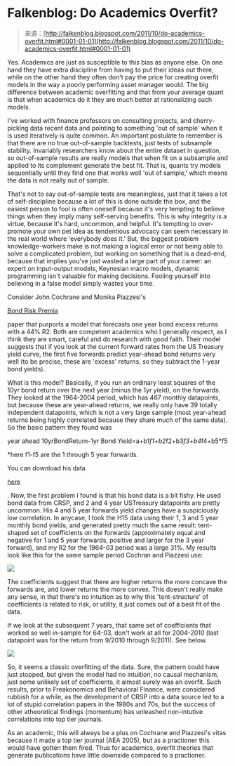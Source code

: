 <!--yml
category: 未分类
date: 2024-05-12 20:42:29
-->

# Falkenblog: Do Academics Overfit?

> 来源：[http://falkenblog.blogspot.com/2011/10/do-academics-overfit.html#0001-01-01](http://falkenblog.blogspot.com/2011/10/do-academics-overfit.html#0001-01-01)

Yes. Academics are just as susceptible to this bias as anyone else. On one hand they have extra discipline from having to put their ideas out there, while on the other hand they often don't pay the price for creating overfit models in the way a poorly performing asset manager would. The big difference between academic overfitting and that from your average quant is that when academics do it they are much better at rationalizing such models.

I've worked with finance professors on consulting projects, and cherry-picking data recent data and pointing to something 'out of sample' when it is used iteratively is quite common. An important postulate to remember is that there are no true out-of-sample backtests, just tests of subsample stability. Invariably researchers know about the entire dataset in question, so out-of-sample results are really models that when fit on a subsample and applied to its complement generate the best fit. That is, quants try models sequentially until they find one that works well 'out of sample,' which means the data is not really out of sample.

That's not to say out-of-sample tests are meaningless, just that it takes a lot of self-discipline because a lot of this is done outside the box, and the easiest person to fool is often oneself because it's very tempting to believe things when they imply many self-serving benefits. This is why integrity is a virtue, because it's hard, uncommon, and helpful. It's tempting to over-promote your own pet idea as tendentious advocacy can seem necessary in the real world where 'everybody does it.' But, the biggest problem knowledge-workers make is not making a logical error or not being able to solve a complicated problem, but working on something that is a dead-end, because that implies you've just wasted a large part of your career: an expert on input-output models, Keynesian macro models, dynamic programming isn't valuable for making decisions. Fooling yourself into believing in a false model simply wastes your time.

Consider John Cochrane and Monika Piazzesi's

[Bond Risk Premia](http://faculty.chicagobooth.edu/john.cochrane/research/papers/cochrane_piazzesi_bond_risk_premia.pdf)

paper that purports a model that forecasts one year bond excess returns with a 44% R2\. Both are competent academics who I generally respect, as I think they are smart, careful and do research with good faith. Their model suggests that if you look at the current forward rates from the US Treasury yield curve, the first five forwards predict year-ahead bond returns very well (to be precise, these are 'excess' returns, so they subtract the 1-year bond yields).

What is this model? Basically, if you run an ordinary least squares of the 10yr bond return over the next year (minus the 1yr yield), on the forwards. They looked at the 1964-2004 period, which has 467 monthly datapoints, but because these are year-ahead returns, we really only have 39 totally independent datapoints, which is not a very large sample (most year-ahead returns being highly correlated because they share much of the same data). So the basic pattern they found was

year ahead 10yrBondReturn-1yr Bond Yield=a+b1*f1+b2*f2+b3*f3+b4*f4+b5*f5

*here f1-f5 are the 1 through 5 year forwards.

You can download his data

[here](http://faculty.chicagobooth.edu/john.cochrane/research/Data_and_Programs/Bond_Risk_Premia/bondprice.dat)

. Now, the first problem I found is that his bond data is a bit fishy. He used bond data from CRSP, and 2 and 4 year USTreasury datapoints are pretty uncommon. His 4 and 5 year forwards yield changes have a suspiciously low correlation. In anycase, I took the H15 data using their 1, 3 and 5 year monthly bond yields, and generated pretty much the same result: tent-shaped set of coefficients on the forwards (approximately equal and negative for 1 and 5 year forwards, positive and larger for the 3 year forward), and my R2 for the 1964-03 period was a large 31%. My results look like this for the same sample period Cochran and Piazzesi use:

[![](img/7162c11bb3abd2aaa659ceff1f4c2415.png)](https://blogger.googleusercontent.com/img/b/R29vZ2xl/AVvXsEj82OFIAn_EwTd-6LMfgD0W7yKhYxP3drglkqzes_qKS2b76flZPtJjgwSH08_3cfUhHteEP1ZW_xFfQq18ahoYgc03Jrc4H4u41JCcoAGOmIDsBULMBNaR4_onxcmC_YVFELbPNg/s1600/bond6203.jpg)

The coefficients suggest that there are higher returns the more concave the forwards are, and lower returns the more convex. This doesn't really make any sense, in that there's no intuition as to why this 'tent-structure' of coefficients is related to risk, or utility, it just comes out of a best fit of the data.

If we look at the subsequent 7 years, that same set of coefficients that worked so well in-sample for 64-03, don't work at all for 2004-2010 (last datapoint was for the return from 9/2010 through 9/2011). See below.

[![](img/45f8fda3759fac6954d4a9d3378f7a02.png)](https://blogger.googleusercontent.com/img/b/R29vZ2xl/AVvXsEgeogRZoqN16E7TbWfLpjmFcsflPsVvJ3iCP59epmf5A6E8jJJTinWeB59zk-BmfKU9S5hHJ7df3VMXzxo25p7C8lyDKjbw8GpWfqRcShPz4MeVvXlp5qjxxbJ6AjkNOe0PwFd2sQ/s1600/bond0410.jpg)

So, it seems a classic overfitting of the data. Sure, the pattern could have just stopped, but given the model had no intuition, no causal mechanism, just some unlikely set of coefficients, it almost surely was an overfit. Such results, prior to Freakonomics and Behavioral Finance, were considered rubbish for a while, as the development of CRSP into a data source led to a lot of stupid correlation papers in the 1980s and 70s, but the success of other atheoretical findings (momentum) has unleashed non-intutive correlations into top tier journals.

As an academic, this will always be a plus on Cochrane and Piazzesi's vitas because it made a top tier journal (AEA 2005), but as a practioner this would have gotten them fired. Thus for academics, overfit theories that generate publications have little downside compared to a practioner.
